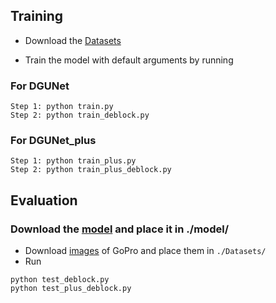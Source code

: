 ## Training
- Download the [Datasets](Datasets/README.md)

- Train the model with default arguments by running

### For DGUNet
```
Step 1: python train.py
Step 2: python train_deblock.py
```

### For DGUNet_plus
```
Step 1: python train_plus.py
Step 2: python train_plus_deblock.py
```

## Evaluation

### Download the [model](https://drive.google.com/file/d/1euV8SnXHuYswwbm9FaV1y5RQRLd58ou_/view?usp=sharing) and place it in ./model/

- Download [images](https://drive.google.com/drive/folders/1a2qKfXWpNuTGOm2-Jex8kfNSzYJLbqkf?usp=sharing) of GoPro and place them in `./Datasets/`
- Run
```
python test_deblock.py
python test_plus_deblock.py
```

